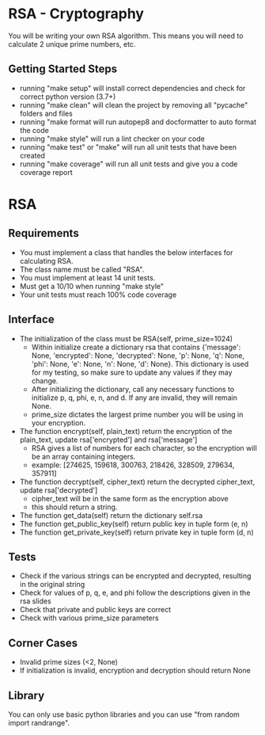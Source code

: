 # RSA - Cryptography

You will be writing your own RSA algorithm. This means you will need to calculate 2 unique prime numbers, etc.

## Getting Started Steps

- running "make setup" will install correct dependencies and check for correct python version (3.7+)
- running "make clean" will clean the project by removing all "pycache" folders and files
- running "make format will run autopep8 and docformatter to auto format the code
- running "make style" will run a lint checker on your code
- running "make test" or "make" will run all unit tests that have been created
- running "make coverage" will run all unit tests and give you a code coverage report

# RSA

## Requirements

- You must implement a class that handles the below interfaces for calculating RSA.
- The class name must be called "RSA".
- You must implement at least 14 unit tests.
- Must get a 10/10 when running "make style"
- Your unit tests must reach 100% code coverage

## Interface

- The initialization of the class must be RSA(self, prime_size=1024)
    - Within initialize create a dictionary rsa that contains {'message': None, 'encrypted': None, 'decrypted': None, 'p': None, 'q': None, 'phi': None, 'e': None, 'n': None, 'd': None}. This dictionary is used for my testing, so make sure to update any values if they may change.
    - After initializing the dictionary, call any necessary functions to initialize p, q, phi, e, n, and d. If any are invalid, they will remain None.
    - prime_size dictates the largest prime number you will be using in your encryption.
- The function encrypt(self, plain_text) return the encryption of the plain_text, update rsa['encrypted'] and rsa['message']
    - RSA gives a list of numbers for each character, so the encryption will be an array containing integers.
    - example: [274625, 159618, 300763, 218426, 328509, 279634, 357911]
- The function decrypt(self, cipher_text) return the decrypted cipher_text, update rsa['decrypted']
    - cipher_text will be in the same form as the encryption above
    - this should return a string.
- The function get_data(self) return the dictionary self.rsa
- The function get_public_key(self) return public key in tuple form (e, n)
- The function get_private_key(self) return private key in tuple form (d, n)

## Tests

- Check if the various strings can be encrypted and decrypted, resulting in the original string
- Check for values of p, q, e, and phi follow the descriptions given in the rsa slides
- Check that private and public keys are correct
- Check with various prime_size parameters

## Corner Cases

- Invalid prime sizes (<2, None)
- If initialization is invalid, encryption and decryption should return None

## Library

You can only use basic python libraries and you can use "from random import randrange".
